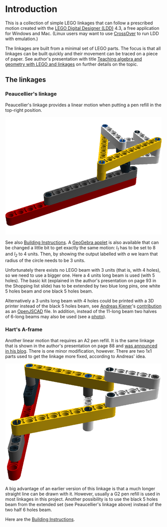 # Introduction
This is a collection of simple LEGO linkages that can follow a prescribed motion
created with the [LEGO Digital Designer (LDD)](https://www.lego.com/en-us/ldd) 4.3,
a free application for Windows and Mac. (Linux users may want to use [CrossOver](https://www.codeweavers.com/products/crossover-linux)
to run LDD with emulation.)

The linkages are built from a minimal set of LEGO parts. The focus is that all
linkages can be built quickly and their movement can be traced on a piece of
paper. See author's presentation with title [Teaching algebra and geometry with LEGO and linkages](https://www.researchgate.net/publication/332303931_Teaching_algebra_and_geometry_with_LEGO_and_linkages)
on further details on the topic.

## The linkages

### Peaucellier's linkage

Peaucellier's linkage provides a linear motion when putting a pen refill in the top-right position.

![Peaucellier's linkage](html/Building%20Instructions%20%5BPeaucellier%5D-images/Step8.png)

See also [Building Instructions](http://htmlpreview.github.io/?https://github.com/kovzol/lego-linkages/blob/master/html/Building%20Instructions%20%5BPeaucellier%5D.html).
A [GeoGebra applet](https://www.geogebra.org/m/dhpbsjdB) is also available that can be changed a little bit
to get exactly the same motion: *l<sub>1</sub>* has to be set to 8 and *l<sub>2</sub>* to 4 units. Then,
by showing the output labelled with *a* we learn that radius of the circle needs to be 3 units.

Unfortunately there exists no LEGO beam with 3 units (that is, with 4 holes), so we need to use a bigger one.
Here a 4 units long beam is used (with 5 holes). The basic kit (explained in the author's presentation
on page 93 in the Shopping list slide) has to be extended by two blue long pins, one white 5 holes beam
and one black 5 holes beam.

Alternatively a 3 units long beam with 4 holes could be printed with a 3D printer instead of the black 5 holes beam,
see [Andreas Kiener](https://www.uni-salzburg.at/index.php?id=205610)'s [contribution](3d-printing/technic-4m.openjscad.txt) as an
[OpenJSCAD](https://openjscad.org/) file.
In addition, instead of the 11-long beam two halves of 6-long beams may also be used (see a
[photo](3d-printing/Peaucellier.jpg)).

### Hart's A-frame

Another linear motion that requires an A2 pen refill. It is the same linkage that is shown in the author's
presentation on page 88 and [was announced in his blog](https://kovz0l.blogspot.com/2018/08/harts-frame-revisited.html).
There is one minor modification, however. There are two 1x1 parts used to get the linkage more fixed,
according to Andreas' idea.

![Hart's A-frame](html/Building%20Instructions%20%5BHartA2b%5D-images/Step7.png)

A big advantage of an earlier version of this linkage is that a much longer straight line can be drawn with it.
However, usually a G2 pen refill is used in most linkages in this project. Another possibility is to use
the black 5 holes beam from the extended set (see Peaucellier's linkage above) instead of the two half 6 holes beam.

Here are the [Building Instructions](http://htmlpreview.github.io/?https://github.com/kovzol/lego-linkages/blob/master/html/Building%20Instructions%20%5BHartA2b%5D.html).

